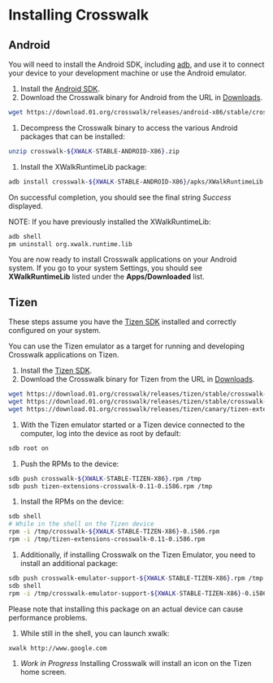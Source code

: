 # Installing Crosswalk

## Android

You will need to install the Android SDK, including [adb](http://developer.android.com/tools/help/adb.html), and use it to connect your device to your development machine or use the Android emulator.

1. Install the [Android SDK](http://developer.android.com/sdk/index.html).
1. Download the Crosswalk binary for Android from the URL in [Downloads](#documentation/downloads/files).
```sh
wget https://download.01.org/crosswalk/releases/android-x86/stable/crosswalk-${XWALK-STABLE-ANDROID-X86}.zip
```
1. Decompress the Crosswalk binary to access the various Android packages that can be installed:
```sh
unzip crosswalk-${XWALK-STABLE-ANDROID-X86}.zip
```
1. Install the XWalkRuntimeLib package:
```sh
adb install crosswalk-${XWALK-STABLE-ANDROID-X86}/apks/XWalkRuntimeLib.apk
```
On successful completion, you should see the final string *Success* displayed.

NOTE: If you have previously installed the XWalkRuntimeLib:
```sh
adb shell
pm uninstall org.xwalk.runtime.lib
```

You are now ready to install Crosswalk applications on your Android 
system. If you go to your system Settings, you should see 
**XWalkRuntimeLib** listed under the **Apps/Downloaded** list.

## Tizen
These steps assume you have the [Tizen SDK](https://developer.tizen.org/downloads/tizen-sdk) installed and correctly configured on your system. 

You can use the Tizen emulator as a target for running and developing Crosswalk applications on Tizen.

1. Install the [Tizen SDK](http://developer.tizen.org/downloads/tizen-sdk).
1. Download the Crosswalk binary for Tizen from the URL in [Downloads](#documentation/downloads/files).
```sh
wget https://download.01.org/crosswalk/releases/tizen/stable/crosswalk-${XWALK-STABLE-TIZEN-X86}-0.i586.rpm
wget https://download.01.org/crosswalk/releases/tizen/stable/crosswalk-emulator-support-${XWALK-STABLE-TIZEN-X86}-0.i586.rpm
wget https://download.01.org/crosswalk/releases/tizen/canary/tizen-extensions-crosswalk-0.11-0.i586.rpm
```
1. With the Tizen emulator started or a Tizen device connected to the computer, log into the device as root by default:
```sh
sdb root on
```
1. Push the RPMs to the device:
```sh
sdb push crosswalk-${XWALK-STABLE-TIZEN-X86}.rpm /tmp
sdb push tizen-extensions-crosswalk-0.11-0.i586.rpm /tmp
```
1. Install the RPMs on the device:
```sh
sdb shell
# While in the shell on the Tizen device
rpm -i /tmp/crosswalk-${XWALK-STABLE-TIZEN-X86}-0.i586.rpm
rpm -i /tmp/tizen-extensions-crosswalk-0.11-0.i586.rpm
```
1. Additionally, if installing Crosswalk on the Tizen Emulator, you need to install an additional package:
```sh
sdb push crosswalk-emulator-support-${XWALK-STABLE-TIZEN-X86}.rpm /tmp
sdb shell
rpm -i /tmp/crosswalk-emulator-support-${XWALK-STABLE-TIZEN-X86}-0.i586.rpm
```
Please note that installing this package on an actual device can cause performance problems.
1. While still in the shell, you can launch xwalk: 
```sh
xwalk http://www.google.com
```
1. *Work in Progress* Installing Crosswalk will install an icon on the Tizen home screen.
